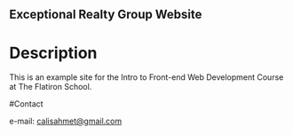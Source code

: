 Exceptional Realty Group Website
---   

# Description

This is an example site for the Intro to Front-end Web Development Course at The Flatiron School.

#Contact

e-mail: calisahmet@gmail.com